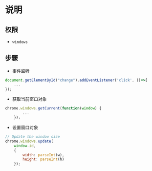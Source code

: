
# 说明

## 权限
+ `windows`

## 步骤

+ 事件监听
```javascript
document.getElementById("change").addEventListener('click', ()=>{
    ...
});
```

+ 获取当前窗口对象
```javascript
chrome.windows.getCurrent(function(window) {
        ...
    });
```

+ 设置窗口对象
```javascript
// Update the window size
chrome.windows.update(
    window.id,
    {
        width: parseInt(w),
        height: parseInt(h)
    });
```